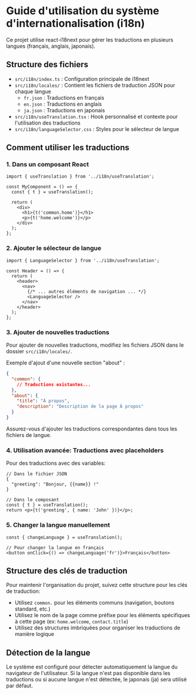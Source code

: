 # Guide d'utilisation du système d'internationalisation (i18n)

Ce projet utilise react-i18next pour gérer les traductions en plusieurs langues (français, anglais, japonais).

## Structure des fichiers

- `src/i18n/index.ts` : Configuration principale de i18next
- `src/i18n/locales/` : Contient les fichiers de traduction JSON pour chaque langue
  - `fr.json` : Traductions en français
  - `en.json` : Traductions en anglais
  - `ja.json` : Traductions en japonais
- `src/i18n/useTranslation.tsx` : Hook personnalisé et contexte pour l'utilisation des traductions
- `src/i18n/languageSelector.css` : Styles pour le sélecteur de langue

## Comment utiliser les traductions

### 1. Dans un composant React

```tsx
import { useTranslation } from '../i18n/useTranslation';

const MyComponent = () => {
  const { t } = useTranslation();
  
  return (
    <div>
      <h1>{t('common.home')}</h1>
      <p>{t('home.welcome')}</p>
    </div>
  );
};
```

### 2. Ajouter le sélecteur de langue

```tsx
import { LanguageSelector } from '../i18n/useTranslation';

const Header = () => {
  return (
    <header>
      <nav>
        {/* ... autres éléments de navigation ... */}
        <LanguageSelector />
      </nav>
    </header>
  );
};
```

### 3. Ajouter de nouvelles traductions

Pour ajouter de nouvelles traductions, modifiez les fichiers JSON dans le dossier `src/i18n/locales/`.

Exemple d'ajout d'une nouvelle section "about" :

```json
{
  "common": {
    // Traductions existantes...
  },
  "about": {
    "title": "À propos",
    "description": "Description de la page À propos"
  }
}
```

Assurez-vous d'ajouter les traductions correspondantes dans tous les fichiers de langue.

### 4. Utilisation avancée: Traductions avec placeholders

Pour des traductions avec des variables:

```tsx
// Dans le fichier JSON
{
  "greeting": "Bonjour, {{name}} !"
}

// Dans le composant
const { t } = useTranslation();
return <p>{t('greeting', { name: 'John' })}</p>;
```

### 5. Changer la langue manuellement

```tsx
const { changeLanguage } = useTranslation();

// Pour changer la langue en français
<button onClick={() => changeLanguage('fr')}>Français</button>
```

## Structure des clés de traduction

Pour maintenir l'organisation du projet, suivez cette structure pour les clés de traduction:

- Utilisez `common.` pour les éléments communs (navigation, boutons standard, etc.)
- Utilisez le nom de la page comme préfixe pour les éléments spécifiques à cette page (ex: `home.welcome`, `contact.title`)
- Utilisez des structures imbriquées pour organiser les traductions de manière logique

## Détection de la langue

Le système est configuré pour détecter automatiquement la langue du navigateur de l'utilisateur. Si la langue n'est pas disponible dans les traductions ou si aucune langue n'est détectée, le japonais (ja) sera utilisé par défaut. 